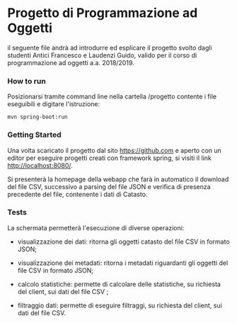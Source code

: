


# Progetto di Programmazione ad Oggetti 

il seguente file andrà ad introdurre ed esplicare il progetto svolto dagli studenti Antici Francesco e Laudenzi Guido, valido per il corso di programmazione ad oggetti a.a. 2018/2019.

### How to run 

Posizionarsi tramite command line nella cartella /progetto contente i file eseguibili e digitare l'istruzione: 
```
mvn spring-boot:run
```
###  Getting Started

Una volta scaricato il progetto dal sito <https://github.com> e aperto con un editor per eseguire progetti creati con framework spring, si visiti il link <http://localhost:8080/>.

Si presenterà la homepage della webapp che farà in automatico il download del file CSV, successivo a parsing del file JSON e verifica di presenza precedente del file, contenente i dati di Catasto.

### Tests

La schermata permetterà l'esecuzione di diverse operazioni:

* visualizzazione dei dati: ritorna gli oggetti catasto del file CSV in formato JSON;

* visualizzazione dei metadati: ritorna i metadati riguardanti gli oggetti del file CSV in formato JSON;

* calcolo statistiche: permette di calcolare delle statistiche, su richiesta del client, sui dati del file CSV ;

* filtraggio dati: permette di eseguire filtraggi, su richiesta del client, sui dati del file CSV.